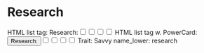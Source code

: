 # Research

HTML list tag: <tr><td>Research:</td><td><input type="checkbox" name="attr_research" value="1"><span class="checkmark"></span></td><td><input type="checkbox" name="attr_research" value="2"><span class="checkmark"></span></td><td><input type="checkbox" name="attr_research" value="3"><span class="checkmark"></span></td><td><input type="checkbox" name="attr_research" value="4"><span class="checkmark"></span></td></tr>
HTML list tag w. PowerCard: <tr><td><button class="txt-btn" type="roll" value="!power {{
--name|@{name} - Research
--Result Set| [[ [$skill|XPND] @{BAMF|challenge}d@{research}>4]]
--Hits|[^skill.ss]
--1s|[^skill.ones]
--format|skillcheck
}}">Research:</button></td><td><input type="checkbox" name="attr_research" value="6"><span class="checkmark"></span></td><td><input type="checkbox" name="attr_research" value="8"><span class="checkmark"></span></td><td><input type="checkbox" name="attr_research" value="10"><span class="checkmark"></span></td><td><input type="checkbox" name="attr_research" value="12"><span class="checkmark"></span></td></tr>
Trait: Savvy
name_lower: research